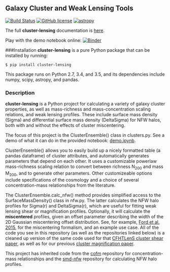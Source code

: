 ## Galaxy Cluster and Weak Lensing Tools
[![Build Status](https://travis-ci.org/jesford/cluster-lensing.svg?branch=master)](https://travis-ci.org/jesford/cluster-lensing)
[![GitHub license](https://img.shields.io/github/license/mashape/apistatus.svg)](https://github.com/jesford/cluster-lensing/blob/master/LICENSE.md)
[![astropy](http://img.shields.io/badge/powered%20by-AstroPy-orange.svg?style=flat)](http://www.astropy.org/)

The full **cluster-lensing** documentation is [here](http://jesford.github.io/cluster-lensing).

Play with the demo notebook online: [![Binder](http://mybinder.org/badge.svg)](http://mybinder.org/repo/jesford/cluster-lensing)

###Installation
**cluster-lensing** is a pure Python package that can be installed by
running:
```
$ pip install cluster-lensing
```
This package runs on Python 2.7, 3.4, and 3.5, and its dependencies include numpy,
scipy, astropy, and pandas.

### Description
**cluster-lensing** is a Python project for calculating a variety of galaxy cluster
properties, as well as mass-richness and mass-concentration scaling
relations, and weak lensing profiles. These include surface mass
density (Sigma) and differential surface mass density (DeltaSigma) for
NFW halos, both with and without the effects of cluster miscentering.

The focus of this project is the ClusterEnsemble()
class in clusters.py. See a demo of what it can do in the provided
notebook: [demo.ipynb](https://github.com/jesford/cluster-lensing/blob/master/demo.ipynb).

ClusterEnsemble() allows you to easily build up a nicely
formatted table (a pandas dataframe) of cluster attributes, and
automatically generates parameters that depend on each other. It uses
a customizable powerlaw mass-richness scaling relation to convert
between richness N<sub>200</sub> and mass M<sub>200</sub>, and to
generate other parameters. Other customizeable options include
specifications of the cosmology and a choice of several
concentration-mass relationships from the literature.

The ClusterEnsemble.calc_nfw() method provides simplified access to the
SurfaceMassDensity() class in nfw.py. The latter calculates the NFW halo
profiles for Sigma(r) and DeltaSigma(r), which are useful for fitting
weak lensing shear or magnification profiles. Optionally, it will
calculate the **miscentered** profiles, given an offset parameter
describing the width of the 2D Gaussian miscentering offset
distribution. See, for example,
[Ford et al. 2015](http://arxiv.org/abs/1409.3571), for the
miscentering formalism, and an example use case. All of the code you
see in this repository (as well as the repositories linked below) is a
cleaned up version of the same code used for that
[CFHTLenS cluster shear paper](http://arxiv.org/abs/1409.3571), as
well as for our previous [cluster magnification paper](http://arxiv.org/abs/1310.2295).

This project has inherited code from the
[cofm](https://github.com/jesford/cofm) repository for
concentration-mass relationships and the
[smd-nfw](https://github.com/jesford/smd-nfw) repository for
calculating NFW halo profiles.
